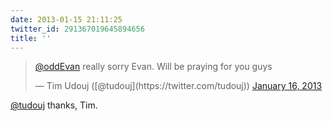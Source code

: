 ```yaml
---
date: 2013-01-15 21:11:25
twitter_id: 291367019645894656
title: ''
---
```


<blockquote class="twitter-tweet"><p lang="en" dir="ltr"><a href="https://twitter.com/oddEvan?ref_src=twsrc%5Etfw">@oddEvan</a> really sorry Evan. Will be praying for you guys</p>&mdash; Tim Udouj ([@tudouj](https://twitter.com/tudouj)) <a href="https://twitter.com/tudouj/status/291360956506832897?ref_src=twsrc%5Etfw">January 16, 2013</a></blockquote>
<script async src="https://platform.twitter.com/widgets.js" charset="utf-8"></script>

[@tudouj](https://twitter.com/tudouj) thanks, Tim.
